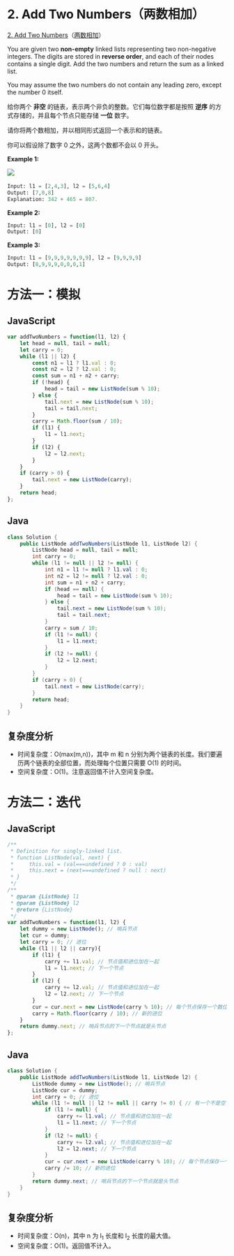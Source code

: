 # 2. Add Two Numbers（两数相加）

[2. Add Two Numbers](https://leetcode.com/problems/add-two-numbers/)（[两数相加](https://leetcode.cn/problems/add-two-numbers/)）

You are given two **non-empty** linked lists representing two non-negative integers. The digits are stored in **reverse order**, and each of their nodes contains a single digit. Add the two numbers and return the sum as a linked list.

You may assume the two numbers do not contain any leading zero, except the number 0 itself.

给你两个 **非空** 的链表，表示两个非负的整数。它们每位数字都是按照 **逆序** 的方式存储的，并且每个节点只能存储 **一位** 数字。

请你将两个数相加，并以相同形式返回一个表示和的链表。

你可以假设除了数字 0 之外，这两个数都不会以 0 开头。

**Example 1:**

​![](https://assets.leetcode.com/uploads/2020/10/02/addtwonumber1.jpg)​

```python
Input: l1 = [2,4,3], l2 = [5,6,4]
Output: [7,0,8]
Explanation: 342 + 465 = 807.
```

**Example 2:**

```python
Input: l1 = [0], l2 = [0]
Output: [0]
```

**Example 3:**

```python
Input: l1 = [9,9,9,9,9,9,9], l2 = [9,9,9,9]
Output: [8,9,9,9,0,0,0,1]
```

# 方法一：模拟

## JavaScript

```javascript
var addTwoNumbers = function(l1, l2) {
    let head = null, tail = null;
    let carry = 0;
    while (l1 || l2) {
        const n1 = l1 ? l1.val : 0;
        const n2 = l2 ? l2.val : 0;
        const sum = n1 + n2 + carry;
        if (!head) {
            head = tail = new ListNode(sum % 10);
        } else {
            tail.next = new ListNode(sum % 10);
            tail = tail.next;
        }
        carry = Math.floor(sum / 10);
        if (l1) {
            l1 = l1.next;
        }
        if (l2) {
            l2 = l2.next;
        }
    }
    if (carry > 0) {
        tail.next = new ListNode(carry);
    }
    return head;
};
```

## Java

```java
class Solution {
    public ListNode addTwoNumbers(ListNode l1, ListNode l2) {
        ListNode head = null, tail = null;
        int carry = 0;
        while (l1 != null || l2 != null) {
            int n1 = l1 != null ? l1.val : 0;
            int n2 = l2 != null ? l2.val : 0;
            int sum = n1 + n2 + carry;
            if (head == null) {
                head = tail = new ListNode(sum % 10);
            } else {
                tail.next = new ListNode(sum % 10);
                tail = tail.next;
            }
            carry = sum / 10;
            if (l1 != null) {
                l1 = l1.next;
            }
            if (l2 != null) {
                l2 = l2.next;
            }
        }
        if (carry > 0) {
            tail.next = new ListNode(carry);
        }
        return head;
    }
}
```

## 复杂度分析

* 时间复杂度：O(max⁡(m,n))，其中 m 和 n 分别为两个链表的长度。我们要遍历两个链表的全部位置，而处理每个位置只需要 O(1) 的时间。
* 空间复杂度：O(1)。注意返回值不计入空间复杂度。

# 方法二：迭代

## JavaScript

```javascript
/**
 * Definition for singly-linked list.
 * function ListNode(val, next) {
 *     this.val = (val===undefined ? 0 : val)
 *     this.next = (next===undefined ? null : next)
 * }
 */
/**
 * @param {ListNode} l1
 * @param {ListNode} l2
 * @return {ListNode}
 */
var addTwoNumbers = function(l1, l2) {
    let dummy = new ListNode(); // 哨兵节点
    let cur = dummy;
    let carry = 0; // 进位
    while (l1 || l2 || carry){
        if (l1) {
            carry += l1.val; // 节点值和进位加在一起
            l1 = l1.next; // 下一个节点
        }
        if (l2) {
            carry += l2.val; // 节点值和进位加在一起
            l2 = l2.next; // 下一个节点
        }
        cur = cur.next = new ListNode(carry % 10); // 每个节点保存一个数位
        carry = Math.floor(carry / 10); // 新的进位
    }
    return dummy.next; // 哨兵节点的下一个节点就是头节点
};

```

## Java

```java
class Solution {
    public ListNode addTwoNumbers(ListNode l1, ListNode l2) {
        ListNode dummy = new ListNode(); // 哨兵节点
        ListNode cur = dummy;
        int carry = 0; // 进位
        while (l1 != null || l2 != null || carry != 0) { // 有一个不是空节点，或者还有进位，就继续迭代
			if (l1 != null) {
            	carry += l1.val; // 节点值和进位加在一起
            	l1 = l1.next; // 下一个节点
        	}
        	if (l2 != null) {
            	carry += l2.val; // 节点值和进位加在一起
            	l2 = l2.next; // 下一个节点
			}
            cur = cur.next = new ListNode(carry % 10); // 每个节点保存一个数位
            carry /= 10; // 新的进位
        }
        return dummy.next; // 哨兵节点的下一个节点就是头节点
    }
}
```

## 复杂度分析

* 时间复杂度：O(n)，其中 n 为 l<sub>1</sub> 长度和 l<sub>2</sub> 长度的最大值。
* 空间复杂度：O(1)。返回值不计入。
